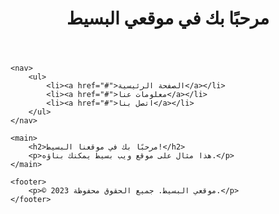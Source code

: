 <!DOCTYPE html>
<html>
<head>
    <title>موقع بسيط</title>
</head>
<body>
    <header>
        <h1>مرحبًا بك في موقعي البسيط</h1>
    </header>

    <nav>
        <ul>
            <li><a href="#">الصفحة الرئيسية</a></li>
            <li><a href="#">معلومات عنا</a></li>
            <li><a href="#">اتصل بنا</a></li>
        </ul>
    </nav>

    <main>
        <h2>مرحبًا بك في موقعنا البسيط!</h2>
        <p>هذا مثال على موقع ويب بسيط يمكنك بناؤه.</p>
    </main>

    <footer>
        <p>© 2023 موقعي البسيط. جميع الحقوق محفوظة.</p>
    </footer>
</body>
</html>
